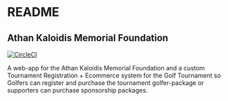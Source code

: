 # README

## Athan Kaloidis Memorial Foundation

[![CircleCI](https://circleci.com/gh/vaskaloidis/ak-memorial-foundation.svg?style=svg)](https://circleci.com/gh/vaskaloidis/ak-memorial-foundation)

A web-app for the Athan Kaloidis Memorial Foundation and a custom Tournament Registration + Ecommerce system for the Golf Tournament so Golfers can register and purchase the tournament golfer-package or supporters can purchase sponsorship packages.